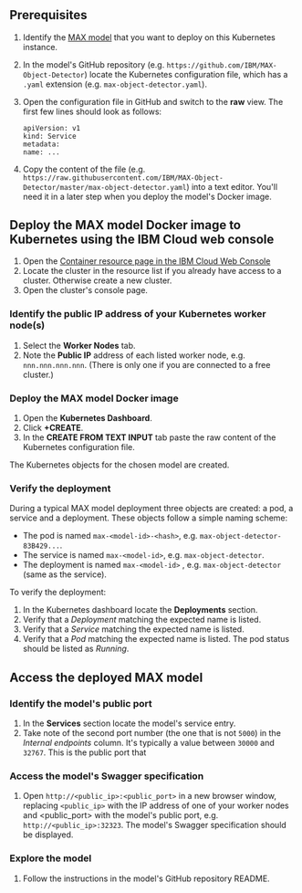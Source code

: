 #

## Prerequisites
 1. Identify the [MAX model](https://developer.ibm.com/code/exchanges/models/) that you want to deploy on this Kubernetes instance.
 2. In the model's GitHub repository (e.g. `https://github.com/IBM/MAX-Object-Detector`) locate the Kubernetes configuration file, which has a `.yaml` extension (e.g. `max-object-detector.yaml`).
 3. Open the configuration file in GitHub and switch to the **raw** view. The first few lines should look as follows:
    ```
    apiVersion: v1
    kind: Service
    metadata:
    name: ...
    ```
 
 
 4. Copy the content of the file (e.g. `https://raw.githubusercontent.com/IBM/MAX-Object-Detector/master/max-object-detector.yaml`) into a text editor. You'll need it in a later step when you deploy the model's Docker image.

## Deploy the MAX model Docker image to Kubernetes using the IBM Cloud web console

 1. Open the [Container resource page in the IBM Cloud Web Console](https://console.bluemix.net/containers-kubernetes/clusters) 
 2. Locate the cluster in the resource list if you already have access to a cluster. Otherwise create a new cluster. 
 2. Open the cluster's console page. 
 
### Identify the public IP address of your Kubernetes worker node(s) 
 1. Select the **Worker Nodes** tab.
 2. Note the **Public IP** address of each listed worker node, e.g. `nnn.nnn.nnn.nnn`. (There is only one if you are connected to a free cluster.)
 
### Deploy the MAX model Docker image

 1. Open the **Kubernetes Dashboard**.
 2. Click **+CREATE**.
 3. In the **CREATE FROM TEXT INPUT** tab paste the raw content of the Kubernetes configuration file. 
 
 The Kubernetes objects for the chosen model are created.
 
 ### Verify the deployment
 During a typical MAX model deployment three objects are created: a pod, a service and a deployment. These objects follow a simple naming scheme:
  * The pod is named `max-<model-id>-<hash>`, e.g. `max-object-detector-83B429...`.
  * The service is named `max-<model-id>`, e.g. `max-object-detector`.
  * The deployment is named `max-<model-id>` , e.g. `max-object-detector` (same as the service).
  
 To verify the deployment:
  1. In the Kubernetes dashboard locate the **Deployments** section. 
  2. Verify that a *Deployment* matching the expected name is listed. 
  3. Verify that a *Service* matching the expected name is listed. 
  4. Verify that a *Pod* matching the expected name is listed. The pod status should be listed as *Running*.
 
 ## Access the deployed MAX model
 
 ### Identify the model's public port
  1. In the **Services** section locate the model's service entry.
  2. Take note of the second port number (the one that is not `5000`) in the *Internal endpoints* column. It's typically a value between  `30000` and `32767`. This is the public port that 
  
 ### Access the model's Swagger specification
  1. Open `http://<public_ip>:<public_port>` in a new browser window, replacing `<public_ip>` with the IP address of one of your worker nodes and <public_port> with the model's public port, e.g. `http://<public_ip>:32323`.  The model's Swagger specification should be displayed.
  
 ### Explore the model
  1. Follow the instructions in the model's GitHub repository README.
